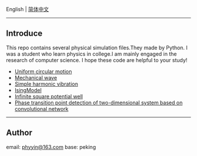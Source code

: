 

English | [简体中文](./README_cn.md)


---

## Introduce
This repo contains several physical simulation files.They made by Python.
I was a student who learn physics in college.I am mainly engaged in the research of computer science.
I hope these code are helpful to your study!

- [Uniform circular motion](./%E5%8C%80%E9%80%9F%E5%9C%86%E5%91%A8%E8%BF%90%E5%8A%A8/)
- [Mechanical wave](./%E6%9C%BA%E6%A2%B0%E6%B3%A2%E4%B8%8E%E6%9C%BA%E6%A2%B0%E6%B3%A2%E5%8F%A0%E5%8A%A0/)
- [Simple harmonic vibration](./%E7%AE%80%E8%B0%90%E8%BF%90%E5%8A%A8/)
- [IsingModel](./%E4%BC%8A%E8%BE%9B%E6%A8%A1%E5%9E%8B/)
- [Infinite square potential well](./%E4%B8%80%E7%BB%B4%E6%97%A0%E9%99%90%E6%B7%B1%E6%96%B9%E5%8A%BF%E9%98%B1%E7%9A%84%E4%BB%BF%E7%9C%9F/)
- [Phase transition point detection of two-dimensional system based on convolutional network](./%E5%9F%BA%E4%BA%8E%E5%8D%B7%E7%A7%AF%E7%BD%91%E7%BB%9C%E7%9A%84IsingModel%E7%9B%B8%E5%8F%98%E7%82%B9%E8%AF%86%E5%88%AB/)


---

## Author
email: phyyin@163.com
base: peking
